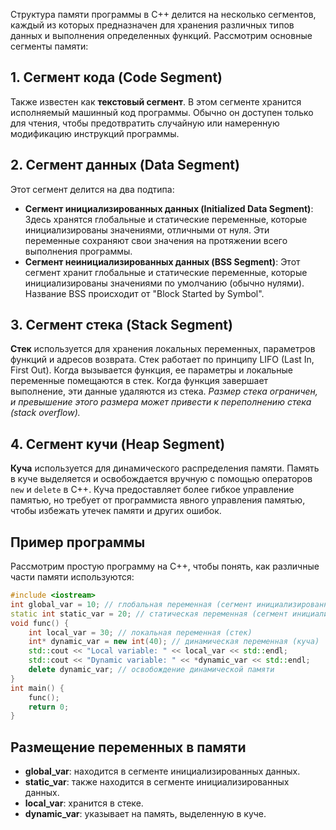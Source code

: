 Структура памяти программы в C++ делится на несколько сегментов, каждый из которых предназначен для хранения различных типов данных и выполнения определенных функций. Рассмотрим основные сегменты памяти:

## 1. Сегмент кода (Code Segment)

Также известен как **текстовый сегмент**. В этом сегменте хранится исполняемый машинный код программы. Обычно он доступен только для чтения, чтобы предотвратить случайную или намеренную модификацию инструкций программы.

## 2. Сегмент данных (Data Segment)

Этот сегмент делится на два подтипа:

- **Сегмент инициализированных данных (Initialized Data Segment)**: Здесь хранятся глобальные и статические переменные, которые инициализированы значениями, отличными от нуля. Эти переменные сохраняют свои значения на протяжении всего выполнения программы.
- **Сегмент неинициализированных данных (BSS Segment)**: Этот сегмент хранит глобальные и статические переменные, которые инициализированы значениями по умолчанию (обычно нулями). Название BSS происходит от "Block Started by Symbol".

## 3. Сегмент стека (Stack Segment)

**Стек** используется для хранения локальных переменных, параметров функций и адресов возврата. Стек работает по принципу LIFO (Last In, First Out). Когда вызывается функция, ее параметры и локальные переменные помещаются в стек. Когда функция завершает выполнение, эти данные удаляются из стека. *Размер стека ограничен, и превышение этого размера может привести к переполнению стека (stack overflow).*

## 4. Сегмент кучи (Heap Segment)

**Куча** используется для динамического распределения памяти. Память в куче выделяется и освобождается вручную с помощью операторов `new` и `delete` в C++. Куча предоставляет более гибкое управление памятью, но требует от программиста явного управления памятью, чтобы избежать утечек памяти и других ошибок.

## Пример программы

Рассмотрим простую программу на C++, чтобы понять, как различные части памяти используются:

```cpp
#include <iostream>
int global_var = 10; // глобальная переменная (сегмент инициализированных данных)
static int static_var = 20; // статическая переменная (сегмент инициализированных данных)
void func() {
    int local_var = 30; // локальная переменная (стек)
    int* dynamic_var = new int(40); // динамическая переменная (куча)
    std::cout << "Local variable: " << local_var << std::endl;
    std::cout << "Dynamic variable: " << *dynamic_var << std::endl;
    delete dynamic_var; // освобождение динамической памяти
}
int main() {
    func();
    return 0;
}
```

## Размещение переменных в памяти
- **global_var**: находится в сегменте инициализированных данных.
- **static_var**: также находится в сегменте инициализированных данных.
- **local_var**: хранится в стеке.
- **dynamic_var**: указывает на память, выделенную в куче.
